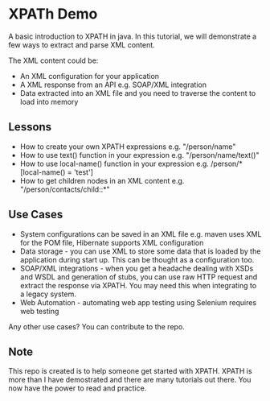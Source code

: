 # XPATh Demo

A basic introduction to XPATH in java. In this tutorial, we will demonstrate  a few ways to extract and parse XML content. 

The XML content could be:
* An XML configuration for your application 
* A XML response from an API e.g. SOAP/XML integration 
* Data extracted into an XML file and you need to traverse the content to load into memory

## Lessons

* How to create your own XPATH expressions e.g. "/person/name"
* How to use text() function in your expression e.g. "/person/name/text()"
* How to use local-name() function in your expression e.g. /person/*[local-name() = 'test']
* How to get children nodes in an XML content e.g. "/person/contacts/child::*"

## Use Cases 
* System configurations can be saved in an XML file e.g. maven uses XML for the POM file, Hibernate supports XML configuration  
* Data storage - you can use XML to store some data that is loaded by the application during start up. This can be thought as a configuration too. 
* SOAP/XML integrations - when you get a headache dealing with XSDs and WSDL and generation of stubs, you can use raw HTTP request and extract the response via XPATH. You may need this when integrating to a legacy system. 
* Web Automation - automating web app testing using Selenium requires web testing

Any other use cases? You can contribute to the repo. 

## Note
This repo is created is to help someone get started with XPATH. XPATH is more than I have demostrated and there are many tutorials out there. You now have the power to read and practice.


